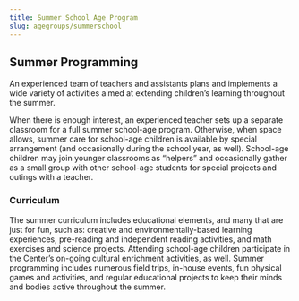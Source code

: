 ```yaml
---
title: Summer School Age Program
slug: agegroups/summerschool
---
```

## Summer Programming

An experienced team of teachers and assistants plans and implements a wide variety of activities aimed at extending children’s learning throughout the summer.

When there is enough interest, an experienced teacher sets up a separate classroom for a full summer school-age program. Otherwise, when space allows, summer care for school-age children is available by special arrangement (and occasionally during the school year, as well). School-age children may join younger classrooms as “helpers” and occasionally gather as a small group with other school-age students for special projects and outings with a teacher.

### Curriculum

The summer curriculum includes educational elements, and many that are just for fun, such as: creative and environmentally-based learning experiences, pre-reading and independent reading activities, and math exercises and science projects. Attending school-age children participate in the Center’s on-going cultural enrichment activities, as well. Summer programming includes numerous field trips, in-house events, fun physical games and activities, and regular educational projects to keep their minds and bodies active throughout the summer.